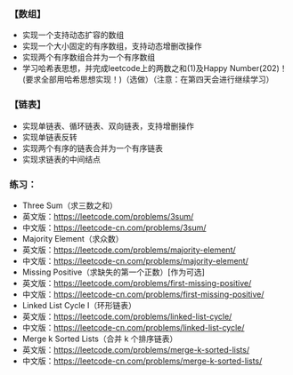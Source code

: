 ### 【数组】 
- 实现一个支持动态扩容的数组  
- 实现一个大小固定的有序数组，支持动态增删改操作  
- 实现两个有序数组合并为一个有序数组  
- 学习哈希表思想，并完成leetcode上的两数之和(1)及Happy Number(202)！(要求全部用哈希思想实现！)（选做）（注意：在第四天会进行继续学习）  
### 【链表】
- 实现单链表、循环链表、双向链表，支持增删操作
- 实现单链表反转
- 实现两个有序的链表合并为一个有序链表
- 实现求链表的中间结点
### 练习：
- Three Sum（求三数之和）
- 英文版：https://leetcode.com/problems/3sum/  
- 中文版：https://leetcode-cn.com/problems/3sum/  
- Majority Element（求众数）
- 英文版：https://leetcode.com/problems/majority-element/ 
- 中文版：https://leetcode-cn.com/problems/majority-element/  
- Missing Positive（求缺失的第一个正数）[作为可选]
- 英文版：https://leetcode.com/problems/first-missing-positive/ 
- 中文版：https://leetcode-cn.com/problems/first-missing-positive/  
- Linked List Cycle I（环形链表）  
- 英文版：https://leetcode.com/problems/linked-list-cycle/  
- 中文版：https://leetcode-cn.com/problems/linked-list-cycle/  
- Merge k Sorted Lists（合并 k 个排序链表）  
- 英文版：https://leetcode.com/problems/merge-k-sorted-lists/  
- 中文版：https://leetcode-cn.com/problems/merge-k-sorted-lists/  